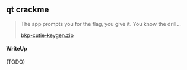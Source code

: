 ## qt crackme

> The app prompts you for the flag, you give it. You know the drill...
>
> [bkp-cutie-keygen.zip](./lib/bkp-cutie-keygen.zip)

#### WriteUp

(TODO)